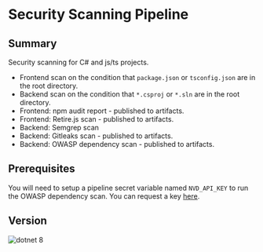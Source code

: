 # Security Scanning Pipeline

## Summary

Security scanning for C# and js/ts projects.
- Frontend scan on the condition that `package.json` or `tsconfig.json` are in the root directory.
- Backend scan on the condition that `*.csproj` or `*.sln` are in the root directory.
- Frontend: npm audit report - published to artifacts.
- Frontend: Retire.js scan - published to artifacts.
- Backend: Semgrep scan
- Backend: Gitleaks scan - published to artifacts.
- Backend: OWASP dependency scan - published to artifacts.

## Prerequisites

You will need to setup a pipeline secret variable named `NVD_API_KEY` to run the OWASP dependency scan.
You can request a key [here](https://nvd.nist.gov/developers/request-an-api-key).

## Version

![dotnet 8](https://img.shields.io/badge/net8.0-blue.svg)
